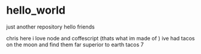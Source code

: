 # hello_world
just another repository
hello friends 

chris here i love node and coffescript (thats what im made of )
ive had tacos on the moon and find them far superior to earth tacos 
7
